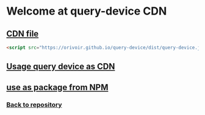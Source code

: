 # Welcome at query-device CDN


## [CDN file](https://orivoir.github.io/query-device/dist/query-device.js)

```html
<script src="https://orivoir.github.io/query-device/dist/query-device.js"></script>
```

## [Usage query device as CDN](https://github.com/Orivoir/query-device/blob/gh-pages/DOC.md)


## [use as package from NPM](https://www.npmjs.com/package/query-device)

### [Back to repository](https://github.com/Orivoir/query-device)
